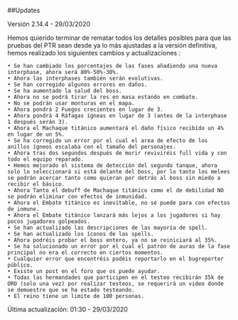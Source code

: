 ##Updates

Versión 2.14.4 - 29/03/2020

Hemos quierido terminar de rematar todos los detalles posibles para que las pruebas del PTR sean desde ya lo más ajustadas a la versión definitiva, hemos realizado los siguientes cambios y actualizaciones :

    • Se han cambiado los porcentajes de las fases añadiendo una nueva interphase, ahora será 80%-50%-30%.
    • Ahora las interphases también serán evolutivas.
    • Se han corregido algunos errores en daños.
    • Se ha aumentado la salud del boss.
    • Ahora no se podrá tirar la res en masa estando en combate.
    • No se podrán usar monturas en el mapa.
    • Ahora pondrá 2 Fuegos crecientes en lugar de 3.
    • Ahora pondrá 4 Ráfagas ígneas en lugar de 3 (antes de la interphase 1 después serán 3).
    • Ahora el Machaque titánico aumentará el daño físico recibído un 4% en lugar de un 5%.
    • Se ha corregido un error por el cual el area de efecto de los anillos ígneos escalaba con el tamaño del personajes.
    • Ahora tras dos segundos después de morir reviviréis full vida y con todo el equipo reparado.
    • Hemos mejorado el sistema de detección del segundo tanque, ahora solo lo seleccionará si está delante del boss, por lo tanto los melees se podrán acercar tanto como quieran por detrás al boss sin miedo a recibir el básico.
    • Ahora Tanto el debuff de Machaque titánico como el de debilidad NO se podrán eliminar con efectos de inmunidad.
    • Ahora el Embate titánico es inevitable, no se puede para con efectos de inmune.
    • Ahora el Embate titánico lanzará más lejos a los jugadores si hay pocos jugadores golpeados.
    • Se han actualizado las descripciones de las mayoría de spell.
    • Se han actualizado los íconos de las spells.
    • Ahora podréis probar el boss entero, ya no se reiniciará al 35%.
    • Se ha solucionado un error por el cual el patrón de auras de la fase principal no era el correcto en ciertos momentos.
    • Cualquier error que encontréis podéis reportarlo en el bugreporter público.
    • Existe un post en el foro que os puede ayudar.
    • Todas las hermandades que participen en el testeo recibirán 35k de ORO (solo una vez) por realizar testeos, se requerirá un video donde se demuestre que se ha estado testeando.
    • El reino tiene un limite de 100 personas.

Última actualización: 01:30 - 29/03/2020
